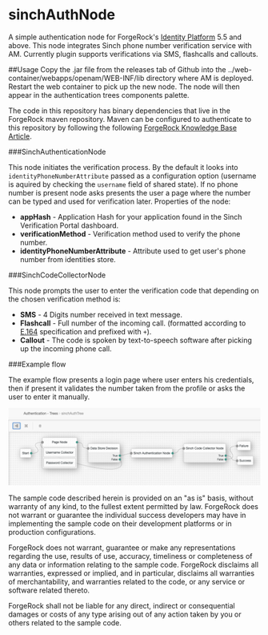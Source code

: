 <!--
 * The contents of this file are subject to the terms of the Common Development and
 * Distribution License (the License). You may not use this file except in compliance with the
 * License.
 *
 * You can obtain a copy of the License at legal/CDDLv1.0.txt. See the License for the
 * specific language governing permission and limitations under the License.
 *
 * When distributing Covered Software, include this CDDL Header Notice in each file and include
 * the License file at legal/CDDLv1.0.txt. If applicable, add the following below the CDDL
 * Header, with the fields enclosed by brackets [] replaced by your own identifying
 * information: "Portions copyright [year] [name of copyright owner]".
 *
 * Copyright ${data.get('yyyy')} ForgeRock AS.
-->
# sinchAuthNode

A simple authentication node for ForgeRock's [Identity Platform][forgerock_platform] 5.5 and above. This node integrates Sinch phone number verification service with AM.
Currently plugin supports verifications via SMS, flashcalls and callouts.

##Usage
Copy the .jar file from the releases tab of Github into the ../web-container/webapps/openam/WEB-INF/lib directory where AM is deployed.  Restart the web container to pick up the new node.  The node will then appear in the authentication trees components palette.

The code in this repository has binary dependencies that live in the ForgeRock maven repository. Maven can be configured to authenticate to this repository by following the following [ForgeRock Knowledge Base Article](https://backstage.forgerock.com/knowledge/kb/article/a74096897).

###SinchAuthenticationNode

This node initiates the verification process. By the default it looks into `identityPhoneNumberAttribute` passed as a configuration option (username is aquired by checking the `username` field of shared state).
If no phone number is present node asks presents the user a page where the number can be typed and used for verification later.
Properties of the node:

* **appHash** - Application Hash for your application found in the Sinch Verification Portal dashboard.
* **verificationMethod** - Verification method used to verify the phone number.
* **identityPhoneNumberAttribute** - Attribute used to get user's phone number from identities store.

###SinchCodeCollectorNode

This node prompts the user to enter the verification code that depending on the chosen verification method is:

* **SMS** - 4 Digits number received in text message.
* **Flashcall** - Full number of the incoming call. (formatted according to [E.164](http://en.wikipedia.org/wiki/E.164) specification and prefixed with `+`).
* **Callout** - The code is spoken by text-to-speech software after picking up the incoming phone call.

###Example flow

The example flow presents a login page where user enters his credentials, then if present it validates the number taken from the profile or asks the user to enter it manually.

![ScreenShot](./example.png)

        
The sample code described herein is provided on an "as is" basis, without warranty of any kind, to the fullest extent permitted by law. ForgeRock does not warrant or guarantee the individual success developers may have in implementing the sample code on their development platforms or in production configurations.

ForgeRock does not warrant, guarantee or make any representations regarding the use, results of use, accuracy, timeliness or completeness of any data or information relating to the sample code. ForgeRock disclaims all warranties, expressed or implied, and in particular, disclaims all warranties of merchantability, and warranties related to the code, or any service or software related thereto.

ForgeRock shall not be liable for any direct, indirect or consequential damages or costs of any type arising out of any action taken by you or others related to the sample code.

[forgerock_platform]: https://www.forgerock.com/platform/  
